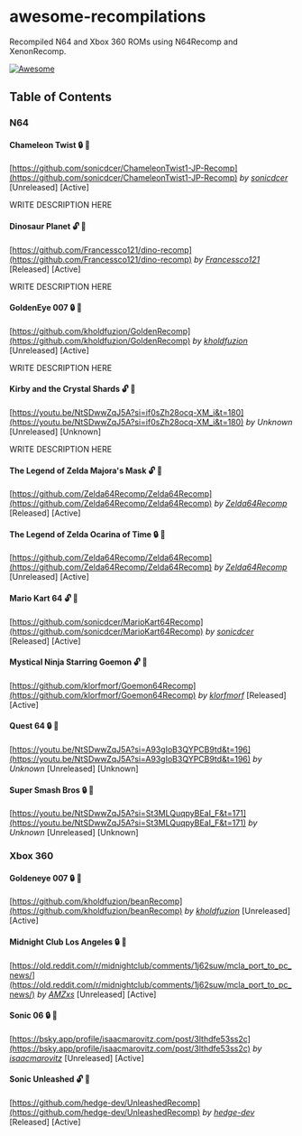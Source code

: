 # awesome-recompilations
Recompiled N64 and Xbox 360 ROMs using N64Recomp and XenonRecomp.

[![Awesome](https://awesome.re/badge.svg)](https://awesome.re)

## Table of Contents

### N64

#### Chameleon Twist :lock: :bell:

[https://github.com/sonicdcer/ChameleonTwist1-JP-Recomp](https://github.com/sonicdcer/ChameleonTwist1-JP-Recomp) _by [sonicdcer](https://github.com/sonicdcer)_ [Unreleased] [Active]

WRITE DESCRIPTION HERE

#### Dinosaur Planet :unlock: :bell:

[https://github.com/Francessco121/dino-recomp](https://github.com/Francessco121/dino-recomp) _by [Francessco121](https://github.com/Francessco121)_ [Released] [Active]

WRITE DESCRIPTION HERE

#### GoldenEye 007 :lock: :bell: 

[https://github.com/kholdfuzion/GoldenRecomp](https://github.com/kholdfuzion/GoldenRecomp) _by [kholdfuzion](https://github.com/kholdfuzion)_ [Unreleased] [Active]

WRITE DESCRIPTION HERE

#### Kirby and the Crystal Shards :unlock: :bell:

[https://youtu.be/NtSDwwZqJ5A?si=if0sZh28ocq-XM_i&t=180](https://youtu.be/NtSDwwZqJ5A?si=if0sZh28ocq-XM_i&t=180) _by Unknown_ [Unreleased] [Unknown]

WRITE DESCRIPTION HERE

#### The Legend of Zelda Majora's Mask :unlock: :bell:

[https://github.com/Zelda64Recomp/Zelda64Recomp](https://github.com/Zelda64Recomp/Zelda64Recomp) _by [Zelda64Recomp](https://github.com/Zelda64Recomp)_ [Released] [Active]

#### The Legend of Zelda Ocarina of Time :lock: :bell:

[https://github.com/Zelda64Recomp/Zelda64Recomp](https://github.com/Zelda64Recomp/Zelda64Recomp) _by [Zelda64Recomp](https://github.com/Zelda64Recomp)_ [Unreleased] [Active]

#### Mario Kart 64 :unlock: :bell:

[https://github.com/sonicdcer/MarioKart64Recomp](https://github.com/sonicdcer/MarioKart64Recomp) _by [sonicdcer](https://github.com/sonicdcer)_ [Released] [Active]

#### Mystical Ninja Starring Goemon :unlock: :bell:

[https://github.com/klorfmorf/Goemon64Recomp](https://github.com/klorfmorf/Goemon64Recomp) _by [klorfmorf](https://github.com/klorfmorf)_ [Released] [Active]

#### Quest 64 :lock: :bell:

[https://youtu.be/NtSDwwZqJ5A?si=A93gIoB3QYPCB9td&t=196](https://youtu.be/NtSDwwZqJ5A?si=A93gIoB3QYPCB9td&t=196) _by Unknown_ [Unreleased] [Unknown]

#### Super Smash Bros :lock: :bell:

[https://youtu.be/NtSDwwZqJ5A?si=St3MLQuqpyBEaI_F&t=171](https://youtu.be/NtSDwwZqJ5A?si=St3MLQuqpyBEaI_F&t=171) _by Unknown_ [Unreleased] [Unknown]

### Xbox 360

#### Goldeneye 007 :lock: :bell:

[https://github.com/kholdfuzion/beanRecomp](https://github.com/kholdfuzion/beanRecomp) _by [kholdfuzion](https://github.com/kholdfuzion)_ [Unreleased] [Active]

#### Midnight Club Los Angeles :lock: :bell:

[https://old.reddit.com/r/midnightclub/comments/1j62suw/mcla_port_to_pc_news/](https://old.reddit.com/r/midnightclub/comments/1j62suw/mcla_port_to_pc_news/) _by [AMZxs](https://old.reddit.com/user/AMZxs)_ [Unreleased] [Active]

#### Sonic 06 :lock: :bell:

[https://bsky.app/profile/isaacmarovitz.com/post/3lthdfe53ss2c](https://bsky.app/profile/isaacmarovitz.com/post/3lthdfe53ss2c) _by [isaacmarovitz](https://bsky.app/profile/isaacmarovitz.com)_ [Unreleased] [Active]

#### Sonic Unleashed :unlock: :bell:

[https://github.com/hedge-dev/UnleashedRecomp](https://github.com/hedge-dev/UnleashedRecomp) _by [hedge-dev](https://github.com/hedge-dev)_ [Released] [Active]